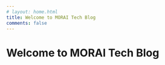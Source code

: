 ```yaml
---
# layout: home.html
title: Welcome to MORAI Tech Blog
comments: false
---
```


# Welcome to MORAI Tech Blog